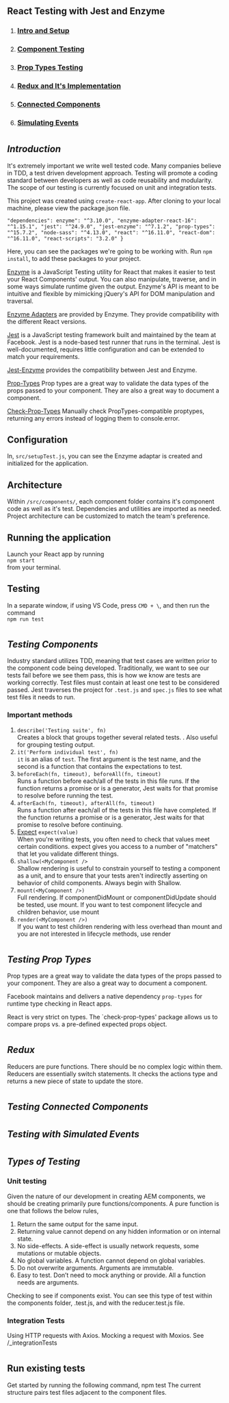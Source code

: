## **React Testing with Jest and Enzyme**

1. ### [Intro and Setup](#introduction)
2. ### [Component Testing](#testing-components)
3. ### [Prop Types Testing](#testing-prop-types)
4. ### [Redux and It's Implementation](#redux)
5. ### [Connected Components](#testing-with-connected-components)
6. ### [Simulating Events](#testing-with-simulated-events)

#
## ***Introduction***

It's extremely important we write well tested code. Many companies believe in TDD, a test driven development approach. Testing will promote a coding standard between developers as well as code reusability and modularity. The scope of our testing is currently focused on unit and integration tests. 

This project was created using `create-react-app`. After cloning to your local machine, please view the package.json file.

`"dependencies":
    enzyme": "^3.10.0",
    "enzyme-adapter-react-16": "^1.15.1",
    "jest": "^24.9.0",
    "jest-enzyme": "^7.1.2",
    "prop-types": "^15.7.2",
    "node-sass": "^4.13.0",
    "react": "^16.11.0",
    "react-dom": "^16.11.0",
    "react-scripts": "3.2.0"
    }
`

Here, you can see the packages we're going to be working with. Run `npm install`, to add these packages to your project.

[Enzyme](https://airbnb.io/enzyme/) is a JavaScript Testing utility for React that makes it easier to test your React Components' output. You can also manipulate, traverse, and in some ways simulate runtime given the output. Enzyme's API is meant to be intuitive and flexible by mimicking jQuery's API for DOM manipulation and traversal.

[Enzyme Adapters](https://www.npmjs.com/package/enzyme-adapter-react-16) are provided by Enzyme. They provide compatibility with the different React versions.

[Jest](https://jestjs.io/en/) is a JavaScript testing framework built and maintained by the team at Facebook. Jest is a node-based test runner that runs in the terminal. Jest is well-documented, requires little configuration and can be extended to match your requirements.

[Jest-Enzyme](https://www.npmjs.com/package/jest-enzyme) provides the compatibility between Jest and Enzyme.

[Prop-Types](https://github.com/facebook/prop-types) Prop types are a great way to validate the data types of the props passed to your component. They are also a great way to document a component.

[Check-Prop-Types](https://github.com/ratehub/check-prop-types) Manually check PropTypes-compatible proptypes, returning any errors instead of logging them to console.error.

## Configuration
In, `src/setupTest.js`, you can see the Enzyme adaptar is created and initialized for the application.

## Architecture
Within `/src/components/`, each component folder contains it's component code as well as it's test. Dependencies and utilities are imported as needed. Project architecture can be customized to match the team's preference.

## Running the application
Launch your React app by running <br>`npm start` <br>from your terminal. 

## Testing
In a separate window, if using VS Code, press `CMD + \`, and then run the command <br>
`npm run test`
#

##  ***Testing Components***
Industry standard utilizes TDD, meaning that test cases are written prior to the component code being developed. Traditionally, we want to see our tests fail before we see them pass, this is how we know are tests are working correctly. Test files must contain at least one test to be considered passed. Jest traverses the project for `.test.js` and `spec.js` files to see what test files it needs to run.

### Important methods
1. `describe('Testing suite', fn)`<br>
Creates a block that groups together several related tests. . Also useful for grouping testing output.
2. `it('Perform individual test', fn)`<br>
`it` is an alias of `test`. The first argument is the test name, and the second is a function that contains the expectations to test.
3. `beforeEach(fn, timeout), beforeAll(fn, timeout)`<br>
Runs a function before each/all of the tests in this file runs. If the function returns a promise or is a generator, Jest waits for that promise to resolve before running the test.
4. `afterEach(fn, timeout), afterAll(fn, timeout)`<br>
Runs a function after each/all of the tests in this file have completed. If the function returns a promise or is a generator, Jest waits for that promise to resolve before continuing.
5. [Expect](https://jestjs.io/docs/en/expect) `expect(value)`<br>
When you're writing tests, you often need to check that values meet certain conditions. expect gives you access to a number of "matchers" that let you validate different things.
6. `shallow(<MyComponent />`<br>
Shallow rendering is useful to constrain yourself to testing a component as a unit, and to ensure that your tests aren't indirectly asserting on behavior of child components. Always begin with Shallow.
7. `mount(<MyComponent />)`<br>
Full rendering. If componentDidMount or componentDidUpdate should be tested, use mount. If you want to test component lifecycle and children behavior, use mount
8. `render(<MyComponent />)`<br>
If you want to test children rendering with less overhead than mount and you are not interested in lifecycle methods, use render

#
## ***Testing Prop Types***
Prop types are a great way to validate the data types of the props passed to your component. They are also a great way to document a component.

Facebook maintains and delivers a native dependency `prop-types` for runtime type checking in React apps.

React is very strict on types. The `check-prop-types' package allows us to compare props vs. a pre-defined expected props object.

#
## ***Redux***
Reducers are pure functions. There should be no complex logic within them. Reducers are essentially switch statements. It checks the actions type and returns a new piece of state to update the store.

#
## ***Testing Connected Components***

#
## ***Testing with Simulated Events***

#
## ***Types of Testing***

### Unit testing
Given the nature of our development in creating AEM components, we should be creating primarily pure functions/components.
A pure function is one that follows the below rules,
1. Return the same output for the same input.
2. Returning value cannot depend on any hidden information or on internal state.
3. No side-effects. A side-effect is usually network requests, some mutations or mutable objects.
4. No global variables. A function cannot depend on global variables.
5. Do not overwrite arguments. Arguments are immutable.
6. Easy to test. Don’t need to mock anything or provide. All a function needs are arguments.

Checking to see if components exist. You can see this type of test within the components folder, .test.js, and with the reducer.test.js file.

### Integration Tests
Using HTTP requests with Axios. Mocking a request with Moxios. See /_integrationTests

#
## Run existing tests
Get started by running the following command,
    npm test
The current structure pairs test files adjacent to the component files.

